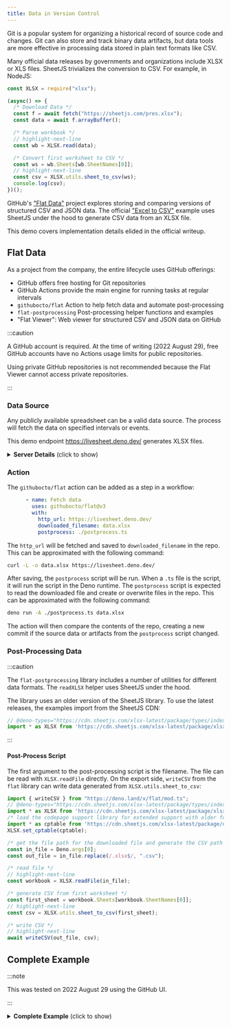 ```yaml
---
title: Data in Version Control
---
```


Git is a popular system for organizing a historical record of source code and
changes. Git can also store and track binary data artifacts, but data tools
are more effective in processing data stored in plain text formats like CSV.

Many official data releases by governments and organizations include XLSX or
XLS files. SheetJS trivializes the conversion to CSV. For example, in NodeJS:

```js
const XLSX = require("xlsx");

(async() => {
  /* Download Data */
  const f = await fetch("https://sheetjs.com/pres.xlsx");
  const data = await f.arrayBuffer();

  /* Parse workbook */
  // highlight-next-line
  const wb = XLSX.read(data);

  /* Convert first worksheet to CSV */
  const ws = wb.Sheets[wb.SheetNames[0]];
  // highlight-next-line
  const csv = XLSX.utils.sheet_to_csv(ws);
  console.log(csv);
})();
```

GitHub's ["Flat Data"](https://githubnext.com/projects/flat-data/) project
explores storing and comparing versions of structured CSV and JSON data.  The
official ["Excel to CSV"](https://github.com/githubocto/flat-demo-xlsx) example
uses SheetJS under the hood to generate CSV data from an XLSX file.

This demo covers implementation details elided in the official writeup.

## Flat Data

As a project from the company, the entire lifecycle uses GitHub offerings:

- GitHub offers free hosting for Git repositories
- GitHub Actions provide the main engine for running tasks at regular intervals
- `githubocto/flat` Action to help fetch data and automate post-processing
- `flat-postprocessing` Post-processing helper functions and examples
- "Flat Viewer": Web viewer for structured CSV and JSON data on GitHub

:::caution

A GitHub account is required. At the time of writing (2022 August 29), free
GitHub accounts have no Actions usage limits for public repositories.

Using private GitHub repositories is not recommended because the Flat Viewer
cannot access private repositories.

:::


### Data Source

Any publicly available spreadsheet can be a valid data source. The process will
fetch the data on specified intervals or events.

This demo endpoint <https://livesheet.deno.dev/> generates XLSX files.

<details><summary><b>Server Details</b> (click to show)</summary>

This demo is hosted on Deno Deploy.

```ts
// @deno-types="https://cdn.sheetjs.com/xlsx-latest/package/types/index.d.ts"
import { utils, writeXLSX } from 'https://cdn.sheetjs.com/xlsx-latest/package/xlsx.mjs';

import * as Drash from "https://deno.land/x/drash@v2.5.4/mod.ts";

const rand = (x:number, n = 10): number => ((x + n * (Math.random() - 0.5) + 10)|0)%10;

class HomeResource extends Drash.Resource {
  public paths = ["/"];

  // see https://github.com/drashland/drash/issues/194
  public OPTIONS(request: Drash.Request, response: Drash.Response) {
    const allHttpMethods: string[] = [ "GET", "POST", "PUT", "DELETE" ];
    response.headers.set("Allow", allHttpMethods.join()); // Use this
    response.headers.set("Access-Control-Allow-Methods", allHttpMethods.join()); // or this
    response.headers.set("access-control-allow-origin", "*");
    response.status_code = 204;
    return response;
  }

  public GET(request: Drash.Request, response: Drash.Response): void {
    // create a workbook with some random data
    let data: any[][] = [ "ABCDEFG".split("") ];
    for(let i = 0; i < 10; ++i) data = data.concat([
      [5,4,3,3,7,9,5].map(v => rand(v)),
      [5,4,3,3,7,9,5].map(v => rand(v, 8)),
      [5,4,3,3,7,9,5].map(v => rand(v, 6)),
      [5,4,3,3,7,9,5].map(v => rand(v, 4)),
      [5,4,3,3,7,9,5].map(v => rand(v, 2)),
      [5,4,3,3,7,9,5].map(v => rand(v, 0))
    ]);
    const ws = utils.aoa_to_sheet(data);
    const wb = utils.book_new(); utils.book_append_sheet(wb, ws, "data");
    // write the workbook to XLSX as a Uint8Array
    const file = writeXLSX(wb, { type: "buffer"});
    // set headers
    response.headers.set("Content-Disposition", 'attachment; filename="LiveSheet.xlsx"');
    // send data
    return response.send("application/vnd.ms-excel", file);
  }
}

// Create and run your server
const server = new Drash.Server({
  hostname: "",
  port: 3000,
  protocol: "http",
  resources: [ HomeResource ],
});

server.run();

console.log(`Server running at ${server.address}.`);
```

</details>


### Action

The `githubocto/flat` action can be added as a step in a workflow:

```yaml
      - name: Fetch data
        uses: githubocto/flat@v3
        with:
          http_url: https://livesheet.deno.dev/
          downloaded_filename: data.xlsx
          postprocess: ./postprocess.ts
```

The `http_url` will be fetched and saved to `downloaded_filename` in the repo.
This can be approximated with the following command:

```bash
curl -L -o data.xlsx https://livesheet.deno.dev/
```

After saving, the `postprocess` script will be run. When a `.ts` file is the
script, it will run the script in the Deno runtime. The `postprocess` script is
expected to read the downloaded file and create or overwrite files in the repo.
This can be approximated with the following command:

```bash
deno run -A ./postprocess.ts data.xlsx
```

The action will then compare the contents of the repo, creating a new commit if
the source data or artifacts from the `postprocess` script changed.


### Post-Processing Data

:::caution

The `flat-postprocessing` library includes a number of utilities for different
data formats.  The `readXLSX` helper uses SheetJS under the hood.

The library uses an older version of the SheetJS library. To use the latest
releases, the examples import from the SheetJS CDN:

```ts
// @deno-types="https://cdn.sheetjs.com/xlsx-latest/package/types/index.d.ts"
import * as XLSX from 'https://cdn.sheetjs.com/xlsx-latest/package/xlsx.mjs';
```

:::

#### Post-Process Script

The first argument to the post-processing script is the filename.  The file can
be read with `XLSX.readFile` directly.  On the export side, `writeCSV` from the
`flat` library can write data generated from `XLSX.utils.sheet_to_csv`:

```ts title="postprocess.ts"
import { writeCSV } from "https://deno.land/x/flat/mod.ts";
// @deno-types="https://cdn.sheetjs.com/xlsx-latest/package/types/index.d.ts"
import * as XLSX from 'https://cdn.sheetjs.com/xlsx-latest/package/xlsx.mjs';
/* load the codepage support library for extended support with older formats  */
import * as cptable from 'https://cdn.sheetjs.com/xlsx-latest/package/dist/cpexcel.full.mjs';
XLSX.set_cptable(cptable);

/* get the file path for the downloaded file and generate the CSV path */
const in_file = Deno.args[0];
const out_file = in_file.replace(/.xlsx$/, ".csv");

/* read file */
// highlight-next-line
const workbook = XLSX.readFile(in_file);

/* generate CSV from first worksheet */
const first_sheet = workbook.Sheets[workbook.SheetNames[0]];
// highlight-next-line
const csv = XLSX.utils.sheet_to_csv(first_sheet);

/* write CSV */
// highlight-next-line
await writeCSV(out_file, csv);
```


## Complete Example

:::note

This was tested on 2022 August 29 using the GitHub UI.

:::

<details><summary><b>Complete Example</b> (click to show)</summary>

0) Create a free GitHub account or sign into the GitHub web interface.

1) Create a new repository (click the "+" icon in the upper-right corner).

- When prompted, enter a repository name of your choosing.
- Ensure "Public" is selected
- Check "Add a README file"
- Click "Create repository" at the bottom.

You will be redirected to the new project.

2) In the browser URL bar, change "github.com" to "github.dev". For example, if
   the URL was originally `https://github.com/SheetJS/flat-sheet` , the new URL
   should be `https://github.dev/SheetJS/flat-sheet` . Press Enter.

3) In the left "EXPLORER" panel, double-click just below README.md.  A text box
   will appear just above README.  Type `postprocess.ts` and press Enter.

   The main panel will show a `postprocess.ts` tab.  Copy the following code to
   the main editor window:

```ts title="postprocess.ts"
import { writeCSV } from "https://deno.land/x/flat/mod.ts";
// @deno-types="https://cdn.sheetjs.com/xlsx-latest/package/types/index.d.ts"
import * as XLSX from 'https://cdn.sheetjs.com/xlsx-latest/package/xlsx.mjs';
/* load the codepage support library for extended support with older formats  */
import * as cptable from 'https://cdn.sheetjs.com/xlsx-latest/package/dist/cpexcel.full.mjs';
XLSX.set_cptable(cptable);

/* get the file path for the downloaded file and generate the CSV path */
const in_file = Deno.args[0];
const out_file = in_file.replace(/.xlsx$/, ".csv");

/* read file */
const workbook = XLSX.readFile(in_file);

/* generate CSV */
const first_sheet = workbook.Sheets[workbook.SheetNames[0]];
const csv = XLSX.utils.sheet_to_csv(first_sheet);

/* write CSV */
await writeCSV(out_file, csv);
```


4) In the left "EXPLORER" panel, double-click just below README.md.  A text box
   will appear.  Type `.github/workflows/data.yaml` and press Enter.

   Copy the following code into the main area.  It will create an action that
   runs roughly once an hour:

```yaml title=".github/workflows/data.yaml"
name: flatsheet

on:
  workflow_dispatch:
  schedule:
    - cron: '0 * * * *'

jobs:
  scheduled:
    runs-on: ubuntu-latest
    steps:
      - name: Setup deno
        uses: denoland/setup-deno@main
        with:
          deno-version: v1.x
      - name: Check out repo
        uses: actions/checkout@v2
      - name: Fetch data
        uses: githubocto/flat@v3
        with:
          http_url: https://livesheet.deno.dev/
          downloaded_filename: data.xlsx
          postprocess: ./postprocess.ts
```

5) Click on the source control icon (a little blue circle with the number 2).
   In the left panel, select Message box, type `init` and press `Ctrl+Enter` on
   Windows (`Command+Enter` on Mac).

6) Click the `☰` icon and click "Go to Repository" to return to the repo page.

7) Click "Actions" to see the workflows. In the left column, click `flatsheet`.

   This is the page for the action.  Every time the action is run, a new entry
   will be added to the list.

   Click "Run workflow", then click the "Run workflow" button in the popup.
   This will start a new run.  After about 30 seconds, a new row should show up
   in the main area.  The icon should be a white `✓` in a green circle.

8) Click "Code" to return to the main view.  It should have a file listing that
   includes `data.xlsx` (downloaded file) and `data.csv` (generated data)

   Now repeat step 7 to run the action a second time.  Click "Code" again.

9) Go to the URL bar and change "github.com" to "flatgithub.com".  For example,
   if the URL was originally `https://github.com/SheetJS/flat-sheet` , the new
   URL should be `https://flatgithub.com/SheetJS/flat-sheet` . Press Enter.

   You will see the "Flat Viewer".  In the top bar, the "Commit" option allows
   for switching to an older version of the data.

   The update process will run once an hour.  If you return in a few hours and
   refresh the page, there should be more commits in the selection list.
</details>